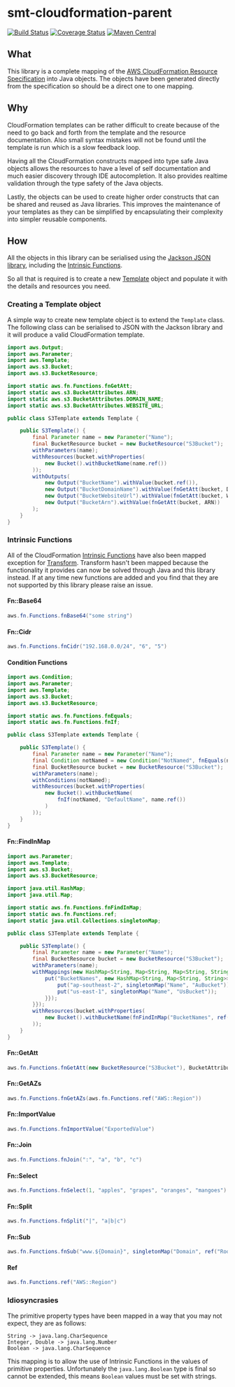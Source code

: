 <!---
Copyright 2015 Karl Bennett

Licensed under the Apache License, Version 2.0 (the "License");
you may not use this file except in compliance with the License.
You may obtain a copy of the License at

    http://www.apache.org/licenses/LICENSE-2.0

Unless required by applicable law or agreed to in writing, software
distributed under the License is distributed on an "AS IS" BASIS,
WITHOUT WARRANTIES OR CONDITIONS OF ANY KIND, either express or implied.
See the License for the specific language governing permissions and
limitations under the License.
-->
smt-cloudformation-parent
===========
[![Build Status](https://travis-ci.org/shiver-me-timbers/smt-cloudformation-parent.svg)](https://travis-ci.org/shiver-me-timbers/smt-cloudformation-parent)
[![Coverage Status](https://coveralls.io/repos/shiver-me-timbers/smt-cloudformation-parent/badge.svg?branch=master&service=github)](https://coveralls.io/github/shiver-me-timbers/smt-cloudformation-parent?branch=master)
[![Maven Central](https://maven-badges.herokuapp.com/maven-central/com.github.shiver-me-timbers.aws.cloudformation/smt-cloudformation-parent/badge.svg)](https://maven-badges.herokuapp.com/maven-central/com.github.shiver-me-timbers.aws.cloudformation/smt-cloudformation-parent/)

## What

This library is a complete mapping of the [AWS CloudFormation Resource Specification](https://d1uauaxba7bl26.cloudfront.net/latest/gzip/CloudFormationResourceSpecification.json)
into Java objects. The objects have been generated directly from the specification so should be a direct one to one 
mapping.

## Why

CloudFormation templates can be rather difficult to create because of the need to go back and forth from the template 
and the resource documentation. Also small syntax mistakes will not be found until the template is run which is a slow 
feedback loop.

Having all the CloudFormation constructs mapped into type safe Java objects allows the resources to have a level of self 
documentation and much easier discovery through IDE autocompletion. It also provides realtime validation through the 
type safety of the Java objects.

Lastly, the objects can be used to create higher order constructs that can be shared and reused as Java libraries. This 
improves the maintenance of your templates as they can be simplified by encapsulating their complexity into simpler 
reusable components.

## How

All the objects in this library can be serialised using the [Jackson JSON library](https://github.com/FasterXML/jackson), 
including the 
[Intrinsic Functions](https://docs.aws.amazon.com/AWSCloudFormation/latest/UserGuide/intrinsic-function-reference.html).

So all that is required is to create a new [Template](smt-cloudformation-objects/src/main/java/aws/Template.java) object 
and populate it with the details and resources you need.

### Creating a Template object

A simple way to create new template object is to extend the `Template` class. The following class can be serialised to 
JSON with the Jackson library and it will produce a valid CloudFormation template. 

```java
import aws.Output;
import aws.Parameter;
import aws.Template;
import aws.s3.Bucket;
import aws.s3.BucketResource;

import static aws.fn.Functions.fnGetAtt;
import static aws.s3.BucketAttributes.ARN;
import static aws.s3.BucketAttributes.DOMAIN_NAME;
import static aws.s3.BucketAttributes.WEBSITE_URL;

public class S3Template extends Template {

    public S3Template() {
        final Parameter name = new Parameter("Name");
        final BucketResource bucket = new BucketResource("S3Bucket");
        withParameters(name);
        withResources(bucket.withProperties(
            new Bucket().withBucketName(name.ref())
        ));
        withOutputs(
            new Output("BucketName").withValue(bucket.ref()),
            new Output("BucketDomainName").withValue(fnGetAtt(bucket, DOMAIN_NAME)),
            new Output("BucketWebsiteUrl").withValue(fnGetAtt(bucket, WEBSITE_URL)),
            new Output("BucketArn").withValue(fnGetAtt(bucket, ARN))
        );
    }
} 
```

### Intrinsic Functions

All of the CloudFormation [Intrinsic Functions](https://docs.aws.amazon.com/AWSCloudFormation/latest/UserGuide/intrinsic-function-reference.html)
have also been mapped exception for [Transform](https://docs.aws.amazon.com/AWSCloudFormation/latest/UserGuide/intrinsic-function-reference-transform.html).
Transform hasn't been mapped because the functionality it provides can now be solved through Java and this library 
instead. If at any time new functions are added and you find that they are not supported by this library please raise an 
issue.

#### Fn::Base64

```java
aws.fn.Functions.fnBase64("some string")
```

#### Fn::Cidr

```java
aws.fn.Functions.fnCidr("192.168.0.0/24", "6", "5")
```

#### Condition Functions

```java
import aws.Condition;
import aws.Parameter;
import aws.Template;
import aws.s3.Bucket;
import aws.s3.BucketResource;

import static aws.fn.Functions.fnEquals;
import static aws.fn.Functions.fnIf;

public class S3Template extends Template {

    public S3Template() {
        final Parameter name = new Parameter("Name");
        final Condition notNamed = new Condition("NotNamed", fnEquals(name.ref(), ""));
        final BucketResource bucket = new BucketResource("S3Bucket");
        withParameters(name);
        withConditions(notNamed);
        withResources(bucket.withProperties(
            new Bucket().withBucketName(
                fnIf(notNamed, "DefaultName", name.ref())
            )
        ));
    }
}
```

#### Fn::FindInMap

```java
import aws.Parameter;
import aws.Template;
import aws.s3.Bucket;
import aws.s3.BucketResource;

import java.util.HashMap;
import java.util.Map;

import static aws.fn.Functions.fnFindInMap;
import static aws.fn.Functions.ref;
import static java.util.Collections.singletonMap;

public class S3Template extends Template {

    public S3Template() {
        final Parameter name = new Parameter("Name");
        final BucketResource bucket = new BucketResource("S3Bucket");
        withParameters(name);
        withMappings(new HashMap<String, Map<String, Map<String, String>>>() {{
            put("BucketNames", new HashMap<String, Map<String, String>>() {{
                put("ap-southeast-2", singletonMap("Name", "AuBucket"));
                put("us-east-1", singletonMap("Name", "UsBucket"));
            }});
        }});
        withResources(bucket.withProperties(
            new Bucket().withBucketName(fnFindInMap("BucketNames", ref("AWS::Region"), "Name"))
        ));
    }
}
```

#### Fn::GetAtt

```java
aws.fn.Functions.fnGetAtt(new BucketResource("S3Bucket"), BucketAttributes.ARN)
```

#### Fn::GetAZs

```java
aws.fn.Functions.fnGetAZs(aws.fn.Functions.ref("AWS::Region"))
```

#### Fn::ImportValue

```java
aws.fn.Functions.fnImportValue("ExportedValue")
```

#### Fn::Join

```java
aws.fn.Functions.fnJoin(":", "a", "b", "c")
```

#### Fn::Select

```java
aws.fn.Functions.fnSelect(1, "apples", "grapes", "oranges", "mangoes")
```

#### Fn::Split

```java
aws.fn.Functions.fnSplit("|", "a|b|c")
```

#### Fn::Sub

```java
aws.fn.Functions.fnSub("www.${Domain}", singletonMap("Domain", ref("RootDomainName")))
```

#### Ref

```java
aws.fn.Functions.ref("AWS::Region")
```

### Idiosyncrasies

The primitive property types have been mapped in a way that you may not expect, they are as follows:
```
String -> java.lang.CharSequence
Integer, Double -> java.lang.Number
Boolean -> java.lang.CharSequence
```

This mapping is to allow the use of Intrinsic Functions in the values of primitive properties. Unfortunately the 
`java.lang.Boolean` type is final so cannot be extended, this means `Boolean` values must be set with strings. 